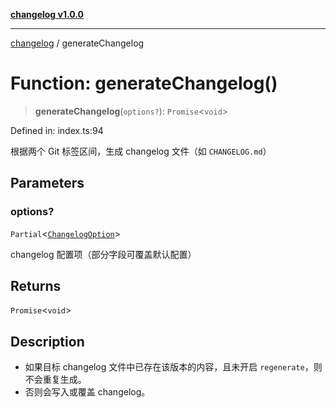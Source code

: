 [**changelog v1.0.0**](../README.md)

***

[changelog](../README.md) / generateChangelog

# Function: generateChangelog()

> **generateChangelog**(`options?`): `Promise`\<`void`\>

Defined in: index.ts:94

根据两个 Git 标签区间，生成 changelog 文件（如 `CHANGELOG.md`）

## Parameters

### options?

`Partial`\<[`ChangelogOption`](../interfaces/ChangelogOption.md)\>

changelog 配置项（部分字段可覆盖默认配置）

## Returns

`Promise`\<`void`\>

## Description

- 如果目标 changelog 文件中已存在该版本的内容，且未开启 `regenerate`，则不会重复生成。
- 否则会写入或覆盖 changelog。
